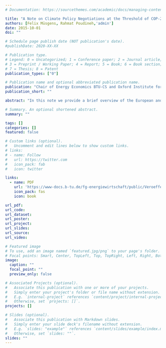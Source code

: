 ```yaml
---
# Documentation: https://sourcethemes.com/academic/docs/managing-content/

title: "A Note on Climate Policy Negotiations at the Threshold of COP-21 in Paris"
authors: [Felix Müsgens, Rahmat Poudineh,'admin']
date: 2015-10-01
doi: ""

# Schedule page publish date (NOT publication's date).
#publishDate: 2020-XX-XX

# Publication type.
# Legend: 0 = Uncategorized; 1 = Conference paper; 2 = Journal article;
# 3 = Preprint / Working Paper; 4 = Report; 5 = Book; 6 = Book section;
# 7 = Thesis; 8 = Patent
publication_types: ["0"]

# Publication name and optional abbreviated publication name.
publication: "Chair of Energy Economics BTU-CS and Oxford Institute for Energy Studies"
publication_short: ""

abstract: "In this note we provide a brief overview of the European and international climate policies and the corresponding economic challenges of successful climate negotiations in the light of the 2015 United Nations Climate Conference (Paris COP21)"

# Summary. An optional shortened abstract.
summary: ""

tags: []
categories: []
featured: false

# Custom links (optional).
#   Uncomment and edit lines below to show custom links.
# links:
# - name: Follow
#   url: https://twitter.com
#   icon_pack: fab
#   icon: twitter

links:
  - name: PDF
    url: 'https://www-docs.b-tu.de/fg-energiewirtschaft/public/Veroeffentlichungen/A_Note_on_Climate_Policy_Negotiations.pdf'
    icon_pack: fas
    icon: book

url_pdf: 
url_code: 
url_dataset:
url_poster:
url_project:
url_slides:
url_source:
url_video:

# Featured image
# To use, add an image named `featured.jpg/png` to your page's folder. 
# Focal points: Smart, Center, TopLeft, Top, TopRight, Left, Right, BottomLeft, Bottom, BottomRight.
image:
  caption: ""
  focal_point: ""
  preview_only: false

# Associated Projects (optional).
#   Associate this publication with one or more of your projects.
#   Simply enter your project's folder or file name without extension.
#   E.g. `internal-project` references `content/project/internal-project/index.md`.
#   Otherwise, set `projects: []`.
projects: []

# Slides (optional).
#   Associate this publication with Markdown slides.
#   Simply enter your slide deck's filename without extension.
#   E.g. `slides: "example"` references `content/slides/example/index.md`.
#   Otherwise, set `slides: ""`.
slides: ""
---
```


